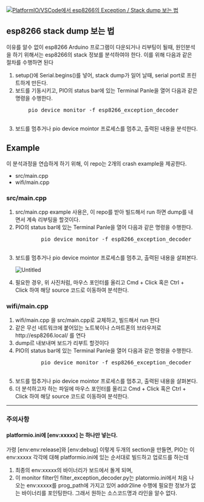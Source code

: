   [![PlatformIO/VSCode에서 esp8266의 Exception / Stack dump 보는 법](https://user-images.githubusercontent.com/13171662/135889891-ef5160a4-3bfc-430f-8a15-8774ee0d9835.png)](https://youtu.be/5bzSeuSBMBA "PlatformIO/VSCode에서 esp8266의 Exception / Stack dump 보는 법")


<h2>esp8266 stack dump 보는 법</h2>
<p>이유를 알수 없이 esp8266 Arduino 프로그램이 다운되거나 리부팅이 될때, 원인분석을 하기 위해서는 esp8266의 stack 정보를 분석하여야 한다. 이를 위해 다음과 같은 절차를 수행하면 된다</p> 
<ol> 
    <li>setup()에 Serial.begins()를 넣어, stack dump가 일어 날때, serial port로 프린트하게 만든다.</li>
    <li>보드를 기동시키고, PIO의 status bar에 있는 Terminal Panle을 열어 다음과 같은 명령을 수행한다.</li>
    <pre>
    pio device monitor -f esp8266_exception_decoder
    </pre>
    <li>보드를 멈추거나 pio device mointor 프로세스를 멈추고, 출력된 내용을 분석한다.</li>
</ol>
<h2>Example</h2>
<p>이 분석과정을 연습하게 하기 위해, 이 repo는 2개의 crash example을 제공한다.</p>
<ul>
    <li>src/main.cpp</li>
    <li>wifi/main.cpp</li>
</ul>
<h3>src/main.cpp</h3>
<ol>
    <li>src/main.cpp example 사용은, 이 repo를 받아 빌드해서 run 하면 dump를 내면서 계속 리부팅을 할것이다.</li>
    <li>PIO의 status bar에 있는 Terminal Panle을 열어 다음과 같은 명령을 수행한다.</li>
        <pre>
        pio device monitor -f esp8266_exception_decoder
        </pre>
    <li>보드를 멈추거나 pio device mointor 프로세스를 멈추고, 출력된 내용을 살펴본다.</li>
    
![Untitled](https://user-images.githubusercontent.com/13171662/133095791-ff041467-8ab5-4b25-9789-5d9b50b3a16f.jpg)
    <li>필요한 경우, 위 사진처럼, 마우스 포인터를 올리고 Cmd + Click 혹은 Ctrl + Click 하여 해당 source 코드로 이동하여 분석한다.</li>
</ol>

<h3>wifi/main.cpp</h3>
<ol>
    <li>wifi/main.cpp 을 src/main.cpp로 교체하고, 빌드해서 run 한다</li>
    <li>같은 무선 네트워크에 붙어있는 노트북이나 스마트폰의 브라우저로 http://esp8266.local/ 를 연다</li>
    <li>dump르 내보내며 보드가 리부트 할것이다</li>
    <li>PIO의 status bar에 있는 Terminal Panle을 열어 다음과 같은 명령을 수행한다.</li>
        <pre>
        pio device monitor -f esp8266_exception_decoder
        </pre>
    <li>보드를 멈추거나 pio device mointor 프로세스를 멈추고, 출력된 내용을 살펴본다.</li>
    <li>더 분석하고자 하는 파일에 마우스 포인터를 올리고 Cmd + Click 혹은 Ctrl + Click 하여 해당 source 코드로 이동하여 분석한다.</li>
</ol>
<hr/>


### 주의사항
#### platformio.ini에 [env:xxxxx] 는 하나만 넣는다. 

가령 [env:env:release]와 [env:debug] 이렇게 두개의 section을 만들면, PIO는 이 env:xxxxx 각각에 대해 platformio.ini에 있는 순서대로 빌드하고 업로드를 하는데

1. 최종의 env:xxxxx의 바이너리가 보드에서 돌게 되며, 
2. 이 monitor filter인 filter_exception_decoder.py는 platormio.ini에서 처음 나오는 env:xxxxx를 prog_path에 가지고 있어 addr2line 수행에 필요한 정보가 없는 바이너리를 포인팅한다. 그래서 원하는 소스코드명과 라인을 알수 없다.
